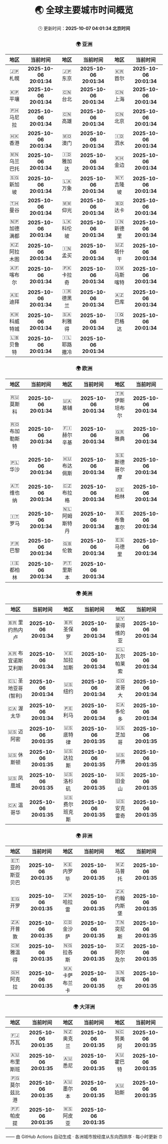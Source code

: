 <!-- GENERATED_BY_GMC_SCRIPT -->
<div align="center">

# 🌏 全球主要城市时间概览

🕒 更新时间：**2025-10-07 04:01:34 北京时间**

### 🌍 亚洲

| 地区 | 当前时间 | 地区 | 当前时间 | 地区 | 当前时间 |
| :--: | :--: | :--: | :--: | :--: | :--: |
| 🇯🇵 札幌 | **2025-10-06 20:01:34** | 🇯🇵 东京 | **2025-10-06 20:01:34** | 🇰🇷 首尔 | **2025-10-06 20:01:34** |
| 🇰🇵 平壤 | **2025-10-06 20:01:34** | 🇨🇳 台北 | **2025-10-06 20:01:34** | 🇨🇳 上海 | **2025-10-06 20:01:34** |
| 🇵🇭 马尼拉 | **2025-10-06 20:01:34** | 🇨🇳 高雄 | **2025-10-06 20:01:34** | 🇨🇳 北京 | **2025-10-06 20:01:34** |
| 🇭🇰 香港 | **2025-10-06 20:01:34** | 🇲🇴 澳门 | **2025-10-06 20:01:34** | 🇮🇩 泗水 | **2025-10-06 20:01:34** |
| 🇲🇳 乌兰巴托 | **2025-10-06 20:01:34** | 🇮🇩 雅加达 | **2025-10-06 20:01:34** | 🇰🇭 金边 | **2025-10-06 20:01:34** |
| 🇸🇬 新加坡 | **2025-10-06 20:01:34** | 🇱🇦 万象 | **2025-10-06 20:01:34** | 🇲🇾 吉隆坡 | **2025-10-06 20:01:34** |
| 🇹🇭 曼谷 | **2025-10-06 20:01:34** | 🇲🇲 仰光 | **2025-10-06 20:01:34** | 🇧🇩 达卡 | **2025-10-06 20:01:34** |
| 🇳🇵 加德满都 | **2025-10-06 20:01:34** | 🇱🇰 科伦坡 | **2025-10-06 20:01:34** | 🇮🇳 新德里 | **2025-10-06 20:01:34** |
| 🇰🇿 阿拉木图 | **2025-10-06 20:01:34** | 🇮🇳 孟买 | **2025-10-06 20:01:34** | 🇺🇿 塔什干 | **2025-10-06 20:01:34** |
| 🇦🇫 喀布尔 | **2025-10-06 20:01:34** | 🇵🇰 卡拉奇 | **2025-10-06 20:01:34** | 🇴🇲 马斯喀特 | **2025-10-06 20:01:34** |
| 🇦🇪 迪拜 | **2025-10-06 20:01:34** | 🇮🇷 德黑兰 | **2025-10-06 20:01:34** | 🇦🇿 巴库 | **2025-10-06 20:01:34** |
| 🇰🇼 科威特城 | **2025-10-06 20:01:34** | 🇸🇦 利雅得 | **2025-10-06 20:01:34** | 🇮🇶 巴格达 | **2025-10-06 20:01:34** |
| 🇱🇧 贝鲁特 | **2025-10-06 20:01:34** | 🇮🇱 耶路撒冷 | **2025-10-06 20:01:34** |   |   |

### 🌍 欧洲

| 地区 | 当前时间 | 地区 | 当前时间 | 地区 | 当前时间 |
| :--: | :--: | :--: | :--: | :--: | :--: |
| 🇷🇺 莫斯科 | **2025-10-06 20:01:34** | 🇺🇦 基辅 | **2025-10-06 20:01:34** | 🇹🇷 伊斯坦布尔 | **2025-10-06 20:01:34** |
| 🇷🇴 布加勒斯特 | **2025-10-06 20:01:34** | 🇫🇮 赫尔辛基 | **2025-10-06 20:01:34** | 🇬🇷 雅典 | **2025-10-06 20:01:34** |
| 🇵🇱 华沙 | **2025-10-06 20:01:34** | 🇭🇺 布达佩斯 | **2025-10-06 20:01:34** | 🇸🇪 斯德哥尔摩 | **2025-10-06 20:01:34** |
| 🇦🇹 维也纳 | **2025-10-06 20:01:34** | 🇨🇿 布拉格 | **2025-10-06 20:01:34** | 🇩🇪 柏林 | **2025-10-06 20:01:34** |
| 🇮🇹 罗马 | **2025-10-06 20:01:34** | 🇳🇱 阿姆斯特丹 | **2025-10-06 20:01:34** | 🇧🇪 布鲁塞尔 | **2025-10-06 20:01:34** |
| 🇫🇷 巴黎 | **2025-10-06 20:01:34** | 🇬🇧 伦敦 | **2025-10-06 20:01:34** | 🇪🇸 马德里 | **2025-10-06 20:01:34** |
| 🇮🇪 都柏林 | **2025-10-06 20:01:34** | 🇵🇹 里斯本 | **2025-10-06 20:01:34** |   |   |

### 🌍 美洲

| 地区 | 当前时间 | 地区 | 当前时间 | 地区 | 当前时间 |
| :--: | :--: | :--: | :--: | :--: | :--: |
| 🇧🇷 里约热内卢 | **2025-10-06 20:01:34** | 🇧🇷 圣保罗 | **2025-10-06 20:01:34** | 🇺🇾 蒙得维的亚 | **2025-10-06 20:01:34** |
| 🇦🇷 布宜诺斯艾利斯 | **2025-10-06 20:01:34** | 🇻🇪 加拉加斯 | **2025-10-06 20:01:34** | 🇨🇱 瓦尔帕莱索 | **2025-10-06 20:01:34** |
| 🇨🇱 圣地亚哥(智利) | **2025-10-06 20:01:34** | 🇺🇸 纽约 | **2025-10-06 20:01:34** | 🇨🇴 波哥大 | **2025-10-06 20:01:34** |
| 🇨🇦 渥太华 | **2025-10-06 20:01:34** | 🇵🇪 利马 | **2025-10-06 20:01:34** | 🇨🇦 多伦多 | **2025-10-06 20:01:34** |
| 🇺🇸 迈阿密 | **2025-10-06 20:01:35** | 🇺🇸 底特律 | **2025-10-06 20:01:35** | 🇺🇸 芝加哥 | **2025-10-06 20:01:35** |
| 🇺🇸 休斯顿 | **2025-10-06 20:01:35** | 🇺🇸 达拉斯 | **2025-10-06 20:01:35** | 🇺🇸 丹佛 | **2025-10-06 20:01:35** |
| 🇺🇸 凤凰城 | **2025-10-06 20:01:35** | 🇺🇸 洛杉矶 | **2025-10-06 20:01:35** | 🇺🇸 旧金山 | **2025-10-06 20:01:35** |
| 🇨🇦 温哥华 | **2025-10-06 20:01:35** | 🇺🇸 费尔班克斯 | **2025-10-06 20:01:35** | 🇺🇸 安克雷奇 | **2025-10-06 20:01:35** |

### 🌍 非洲

| 地区 | 当前时间 | 地区 | 当前时间 | 地区 | 当前时间 |
| :--: | :--: | :--: | :--: | :--: | :--: |
| 🇪🇹 亚的斯亚贝巴 | **2025-10-06 20:01:35** | 🇰🇪 内罗毕 | **2025-10-06 20:01:35** | 🇲🇿 马普托 | **2025-10-06 20:01:35** |
| 🇪🇬 开罗 | **2025-10-06 20:01:35** | 🇿🇼 哈拉雷 | **2025-10-06 20:01:35** | 🇿🇦 约翰内斯堡 | **2025-10-06 20:01:35** |
| 🇿🇦 开普敦 | **2025-10-06 20:01:35** | 🇨🇩 金沙萨 | **2025-10-06 20:01:35** | 🇹🇳 突尼斯 | **2025-10-06 20:01:35** |
| 🇨🇲 雅温得 | **2025-10-06 20:01:35** | 🇳🇬 拉各斯 | **2025-10-06 20:01:35** | 🇩🇿 阿尔及尔 | **2025-10-06 20:01:35** |
| 🇬🇭 阿克拉 | **2025-10-06 20:01:35** | 🇲🇦 卡萨布兰卡 | **2025-10-06 20:01:35** | 🇸🇳 达喀尔 | **2025-10-06 20:01:35** |

### 🌍 大洋洲

| 地区 | 当前时间 | 地区 | 当前时间 | 地区 | 当前时间 |
| :--: | :--: | :--: | :--: | :--: | :--: |
| 🇫🇯 苏瓦 | **2025-10-06 20:01:35** | 🇳🇿 奥克兰 | **2025-10-06 20:01:35** | 🇳🇨 努美阿 | **2025-10-06 20:01:35** |
| 🇦🇺 布里斯班 | **2025-10-06 20:01:35** | 🇦🇺 悉尼 | **2025-10-06 20:01:35** | 🇦🇺 霍巴特 | **2025-10-06 20:01:35** |
| 🇵🇬 莫尔兹比港 | **2025-10-06 20:01:35** | 🇦🇺 墨尔本 | **2025-10-06 20:01:35** | 🇦🇺 珀斯 | **2025-10-06 20:01:35** |
| 🇵🇫 帕皮提 | **2025-10-06 20:01:35** | 🇼🇸 阿皮亚 | **2025-10-06 20:01:35** |   |   |

—— 由 GitHub Actions 自动生成 · 各洲城市按经度从东向西排序 · 每小时更新 ⏰

</div>
